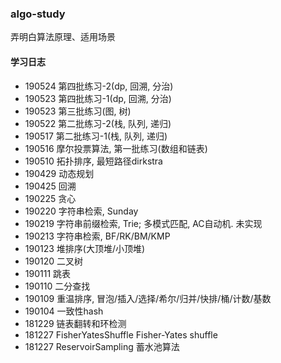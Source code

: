 ### algo-study

弄明白算法原理、适用场景

#### 学习日志

* 190524 第四批练习-2(dp, 回溯, 分治)
* 190523 第四批练习-1(dp, 回溯, 分治)
* 190523 第三批练习(图, 树)
* 190522 第二批练习-2(栈, 队列, 递归)
* 190517 第二批练习-1(栈, 队列, 递归)
* 190516 摩尔投票算法, 第一批练习(数组和链表)
* 190510 拓扑排序, 最短路径dirkstra
* 190429 动态规划
* 190425 回溯
* 190225 贪心
* 190220 字符串检索, Sunday
* 190219 字符串前缀检索, Trie; 多模式匹配, AC自动机. 未实现
* 190213 字符串检索, BF/RK/BM/KMP
* 190123 堆排序(大顶堆/小顶堆)
* 190120 二叉树
* 190111 跳表
* 190110 二分查找
* 190109 重温排序, 冒泡/插入/选择/希尔/归并/快排/桶/计数/基数
* 190104 一致性hash
* 181229 链表翻转和环检测
* 181227 FisherYatesShuffle Fisher-Yates shuffle
* 181227 ReservoirSampling 蓄水池算法